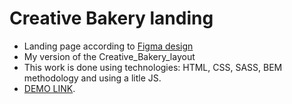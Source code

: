 # Creative Bakery landing
- Landing page according to [Figma design](https://www.figma.com/file/zIi6yfSpSIV4dnTzwaXSjt/Bakerlab?node-id=0%3A1)
- My version of the Creative_Bakery_layout
- This work is done using technologies: HTML, CSS, SASS, BEM methodology and using a litle JS.
- [DEMO LINK](https://SergeyZub.github.io/layout_creativeBakery/).
